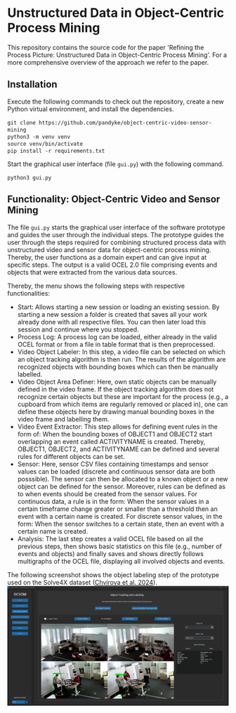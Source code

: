 # Unstructured Data in Object-Centric Process Mining

This repository contains the source code for the paper 'Refining the Process Picture: Unstructured Data in Object-Centric Process Mining'. 
For a more comprehensive overview of the approach we refer to the paper.


## Installation

Execute the following commands to check out the repository, create a new Python virtual environment, and install the dependencies.

```
git clone https://github.com/pandyke/object-centric-video-sensor-mining
python3 -m venv venv
source venv/bin/activate
pip install -r requirements.txt
```

Start the graphical user interface (file `gui.py`) with the following command.

```
python3 gui.py
```

## Functionality: Object-Centric Video and Sensor Mining

The file `gui.py` starts the graphical user interface of the software prototype and guides the user through the individual steps.
The prototype guides the user through the steps required for combining structured process data with unstructured video and sensor data for object-centric process mining.
Thereby, the user functions as a domain expert and can give input at specific steps.
The output is a valid OCEL 2.0 file comprising events and objects that were extracted from the various data sources.

Thereby, the menu shows the following steps with respective functionalities:
- Start: Allows starting a new session or loading an existing session. By starting a new session a folder is created that saves all your work already done with all respective files. You can then later load this session and continue where you stopped.
- Process Log: A process log can be loaded, either already in the valid OCEL format or from a file in table format that is then preprocessed.
- Video Object Labeler: In this step, a video file can be selected on which an object tracking algorithm is then run. The results of the algorithm are recognized objects with bounding boxes which can then be manually labelled.
- Video Object Area Definer: Here, own static objects can be manually defined in the video frame. If the object tracking algorithm does not recognize certain objects but these are important for the process (e.g., a cupboard from which items are regularly removed or placed in), one can define these objects here by drawing manual bounding boxes in the video frame and labelling them.
- Video Event Extractor: This step allows for defining event rules in the form of: When the bounding boxes of OBJECT1 and OBJECT2 start overlapping an event called ACTIVITYNAME is created. Thereby, OBJECT1, OBJECT2, and ACTIVITYNAME can be defined and several rules for different objects can be set.
- Sensor: Here, sensor CSV files containing timestamps and sensor values can be loaded (discrete and continuous sensor data are both posssible). The sensor can then be allocated to a known object or a new object can be defined for the sensor. Moreover, rules can be defined as to when events should be created from the sensor values. For continuous data, a rule is in the form: When the sensor values in a certain timeframe change greater or smaller than a threshold then an event with a certain name is created. For discrete sensor values, in the form: When the sensor switches to a certain state, then an event with a certain name is created.
- Analysis: The last step creates a valid OCEL file based on all the previous steps, then shows basic statistics on this file (e.g., number of events and objects) and finally saves and shows directly follows multigraphs of the OCEL file, displaying all involved objects and events.


The following screenshot shows the object labeling step of the prototype used on the Solve4X dataset ([Chvirova et al. 2024](https://doi.org/10.1016/j.dib.2024.110716)).
![Alt text](https://github.com/550e8400e29b41d4a716446655440000/object-centric-video-sensor-mining/blob/main/figures/OCVSM_prototype_screenshot.PNG?raw=true "Screenshot")

